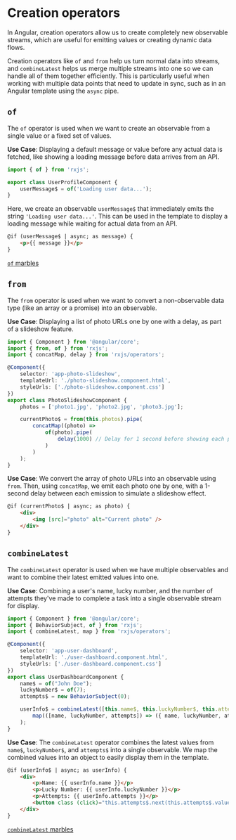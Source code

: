 # Creation operators

In Angular, creation operators allow us to create completely new observable streams,
which are useful for emitting values or creating dynamic data flows.

Creation operators like `of` and `from` help us turn normal data into streams, and `combineLatest`
helps us merge multiple streams into one so we can handle all of them together efficiently.
This is particularly useful when working with multiple data points that need to update in sync,
such as in an Angular template using the `async` pipe.

## `of`

The `of` operator is used when we want to create an observable from a single value or a fixed set of
values.

**Use Case**: Displaying a default message or value before any actual data is fetched,
like showing a loading message before data arrives from an API.

```ts
import { of } from 'rxjs';

export class UserProfileComponent {
    userMessage$ = of('Loading user data...');
}
```

Here, we create an observable `userMessage$` that immediately emits the string `'Loading user data...'`.
This can be used in the template to display a loading message while waiting for actual data from an API.

```html
@if (userMessage$ | async; as message) {
    <p>{{ message }}</p>
}
```

[`of` marbles](https://rxjsmarbles.dev/of)

## `from`

The `from` operator is used when we want to convert a non-observable data type (like an array or a promise)
into an observable.

**Use Case**: Displaying a list of photo URLs one by one with a delay, as part of a slideshow feature.

```typescript
import { Component } from '@angular/core';
import { from, of } from 'rxjs';
import { concatMap, delay } from 'rxjs/operators';

@Component({
    selector: 'app-photo-slideshow',
    templateUrl: './photo-slideshow.component.html',
    styleUrls: ['./photo-slideshow.component.css']
})
export class PhotoSlideshowComponent {
    photos = ['photo1.jpg', 'photo2.jpg', 'photo3.jpg'];

    currentPhoto$ = from(this.photos).pipe(
        concatMap((photo) =>
            of(photo).pipe(
                delay(1000) // Delay for 1 second before showing each photo
            )
        )
    );
}
```

**Use Case**: We convert the array of photo URLs into an observable using `from`.
Then, using `concatMap`, we emit each photo one by one, with a 1-second delay between each emission
to simulate a slideshow effect.

```html
@if (currentPhoto$ | async; as photo) {
    <div>
        <img [src]="photo" alt="Current photo" />
    </div>
}
```

## `combineLatest`

The `combineLatest` operator is used when we have multiple observables and want to combine
their latest emitted values into one.

**Use Case**: Combining a user's name, lucky number, and the number of attempts they've made to
complete a task into a single observable stream for display.

```ts
import { Component } from '@angular/core';
import { BehaviorSubject, of } from 'rxjs';
import { combineLatest, map } from 'rxjs/operators';

@Component({
    selector: 'app-user-dashboard',
    templateUrl: './user-dashboard.component.html',
    styleUrls: ['./user-dashboard.component.css']
})
export class UserDashboardComponent {
    name$ = of("John Doe");
    luckyNumber$ = of(7);
    attempts$ = new BehaviorSubject(0);

    userInfo$ = combineLatest([this.name$, this.luckyNumber$, this.attempts$]).pipe(
        map(([name, luckyNumber, attempts]) => ({ name, luckyNumber, attempts }))
    );
}
```

**Use Case**: The `combineLatest` operator combines the latest values from `name$`, `luckyNumber$`,
and `attempts$` into a single observable.
We map the combined values into an object to easily display them in the template.

```html
@if (userInfo$ | async; as userInfo) {
    <div>
        <p>Name: {{ userInfo.name }}</p>
        <p>Lucky Number: {{ userInfo.luckyNumber }}</p>
        <p>Attempts: {{ userInfo.attempts }}</p>
        <button class (click)="this.attempts$.next(this.attempts$.value + 1)">Attempt</button>
    </div>
}
```

[`combineLatest` marbles](https://rxjsmarbles.dev/combineLatest)
